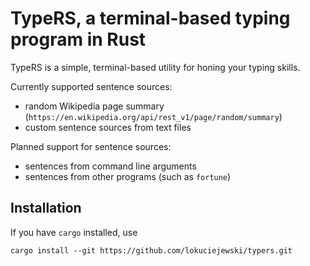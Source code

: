 # TypeRS, a terminal-based typing program in Rust
TypeRS is a simple, terminal-based utility for honing your typing skills. 

Currently supported sentence sources:
 - random Wikipedia page summary (`https://en.wikipedia.org/api/rest_v1/page/random/summary`)
 - custom sentence sources from text files

Planned support for sentence sources:
 - sentences from command line arguments
 - sentences from other programs (such as `fortune`)

## Installation
If you have `cargo` installed, use

`cargo install --git https://github.com/lokuciejewski/typers.git`
